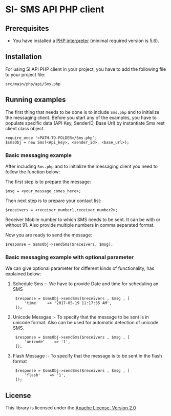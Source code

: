 SI- SMS API PHP client
============================

Prerequisites
-------------

- You have installed a [PHP interpreter](http://php.net/manual/en/install.php) (minimal required version is 5.6).

Installation
-----------

For using SI API PHP client in your project, you have to add the following file to your project file:

	src/main/php/api/Sms.php

Running examples
----------------

The first thing that needs to be done is to include `Sms.php` and to initialize the messaging client. Before you start any of the examples, you have to populate specific data (API Key, SenderID, Base Url) by instantiate Sms rest client class object.	

	require_once '<PATH-TO-FOLDER>/Sms.php';
	$smsObj = new Sms(<Api_key>, <sender_id>, <base_url>);

### Basic messaging example

After including `Sms.php` and to initialize the messaging client you need to follow the function below:

The first step is to prepare the message:

    $msg = <your_message_comes_here>;

Then next step is to prepare your contact list:
	
	$receivers = <receiver_number1,receiver_number2>;

Receiver Mobile number to which SMS needs to be sent. It can be with or without 91. Also provide multiple numbers in comma separated format.

Now you are ready to send the message:

	$response = $smsObj->sendSms($receivers, $msg);

### Basic messaging example with optional parameter

We can give optional parameter for different kinds of functionality, has explained below:

1. Schedule Sms :- We have to provide Date and time for scheduling an SMS

		$response = $smsObj->sendSms($receivers , $msg , [    
	    	'time'    => '2017-05-19 11:17:55 AM',
	    ]);

2. Unicode Messgae :- To specify that the message to be sent is in unicode format. Also can be used for automatic detection of unicode SMS.
		
		$response = $smsObj->sendSms($receivers , $msg , [    
	    	'unicode'    => '1',
	    ]);

3. Flash Message :- To specify that the message is to be sent in the flash format

		$response = $smsObj->sendSms($receivers , $msg , [    
	    	'flash'    => '1',
	    ]);

License
-------

This library is licensed under the [Apache License, Version 2.0](http://www.apache.org/licenses/LICENSE-2.0)